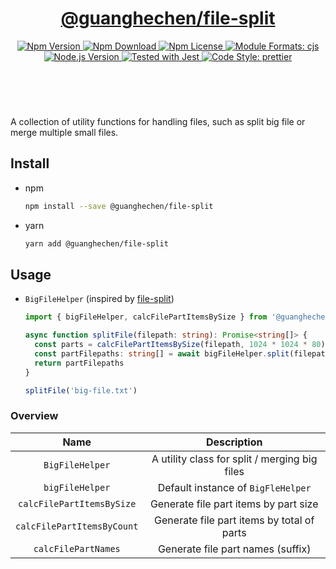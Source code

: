 <header>
  <h1 align="center">
    <a href="https://github.com/guanghechen/sora/tree/@guanghechen/file-split@1.0.0-alpha.10/packages/file-split#readme">@guanghechen/file-split</a>
  </h1>
  <div align="center">
    <a href="https://www.npmjs.com/package/@guanghechen/file-split">
      <img
        alt="Npm Version"
        src="https://img.shields.io/npm/v/@guanghechen/file-split.svg"
      />
    </a>
    <a href="https://www.npmjs.com/package/@guanghechen/file-split">
      <img
        alt="Npm Download"
        src="https://img.shields.io/npm/dm/@guanghechen/file-split.svg"
      />
    </a>
    <a href="https://www.npmjs.com/package/@guanghechen/file-split">
      <img
        alt="Npm License"
        src="https://img.shields.io/npm/l/@guanghechen/file-split.svg"
      />
    </a>
    <a href="#install">
      <img
        alt="Module Formats: cjs"
        src="https://img.shields.io/badge/module_formats-cjs-green.svg"
      />
    </a>
    <a href="https://github.com/nodejs/node">
      <img
        alt="Node.js Version"
        src="https://img.shields.io/node/v/@guanghechen/file-split"
      />
    </a>
    <a href="https://github.com/facebook/jest">
      <img
        alt="Tested with Jest"
        src="https://img.shields.io/badge/tested_with-jest-9c465e.svg"
      />
    </a>
    <a href="https://github.com/prettier/prettier">
      <img
        alt="Code Style: prettier"
        src="https://img.shields.io/badge/code_style-prettier-ff69b4.svg?style=flat-square"
      />
    </a>
  </div>
</header>
<br/>

A collection of utility functions for handling files, such as split big file or
merge multiple small files.


## Install

* npm

  ```bash
  npm install --save @guanghechen/file-split
  ```

* yarn

  ```bash
  yarn add @guanghechen/file-split
  ```

## Usage

* `BigFileHelper` (inspired by [file-split][])

  ```typescript
  import { bigFileHelper, calcFilePartItemsBySize } from '@guanghechen/file-split'

  async function splitFile(filepath: string): Promise<string[]> {
    const parts = calcFilePartItemsBySize(filepath, 1024 * 1024 * 80) // 80MB per chunk 
    const partFilepaths: string[] = await bigFileHelper.split(filepath, parts)
    return partFilepaths
  }

  splitFile('big-file.txt')
  ```

### Overview

Name                                | Description
:----------------------------------:|:----------------------------:
`BigFileHelper`                     | A utility class for split / merging big files
`bigFileHelper`                     | Default instance of `BigFleHelper`
`calcFilePartItemsBySize`           | Generate file part items by part size
`calcFilePartItemsByCount`          | Generate file part items by total of parts
`calcFilePartNames`                 | Generate file part names (suffix)


[homepage]: https://github.com/guanghechen/sora/tree/@guanghechen/file-split@1.0.0-alpha.10/packages/file-split#readme
[file-split]: https://github.com/tomvlk/node-file-split
